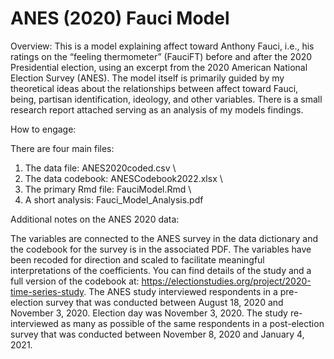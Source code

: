# ANES (2020) Fauci Model

Overview:
This is a model explaining affect toward Anthony Fauci, i.e., his ratings on the “feeling thermometer” (FauciFT) before and after the 2020 Presidential election, using an excerpt from the 2020 American National Election Survey (ANES). The model itself is primarily guided by my theoretical ideas about the relationships between affect toward Fauci, being, partisan identification, ideology, and other variables. There is a small research report attached serving as an analysis of my models findings.

How to engage:

There are four main files:

1. The data file: ANES2020coded.csv \
2. The data codebook: ANESCodebook2022.xlsx \
3. The primary Rmd file: FauciModel.Rmd \
4. A short analysis: Fauci_Model_Analysis.pdf

Additional notes on the ANES 2020 data:


The variables are connected to the ANES survey in the data dictionary and the codebook for the survey is in the associated PDF. The variables have been recoded for direction and scaled
to facilitate meaningful interpretations of the coefficients. You can find details of the study and a full version of the codebook at: https://electionstudies.org/project/2020-time-series-study. The ANES study interviewed respondents in a pre-election survey that was conducted between August 18, 2020 and November 3, 2020. Election day was November 3, 2020. The study re-interviewed as many as possible of the same respondents in a post-election survey that was conducted between November 8, 2020 and January 4, 2021.

